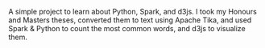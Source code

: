 A simple project to learn about Python, Spark, and d3js. I took my Honours and Masters theses, converted them to text using Apache Tika, and used Spark & Python to count the most common words, and d3js to visualize them.